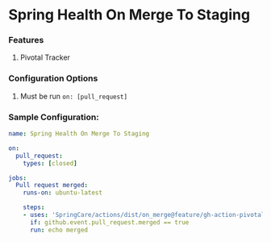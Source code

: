 # Spring Health On Merge To Staging

### Features
1. Pivotal Tracker 

### Configuration Options
1. Must be run `on: [pull_request]`

### Sample Configuration:

```yml
name: Spring Health On Merge To Staging

on:
  pull_request:
    types: [closed]

jobs:
  Pull request merged:
    runs-on: ubuntu-latest

    steps:
    - uses: 'SpringCare/actions/dist/on_merge@feature/gh-action-pivotal-tracker'
      if: github.event.pull_request.merged == true
      run: echo merged
```